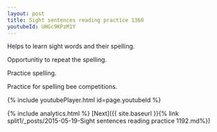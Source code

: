 ```yaml
---
layout: post
title: Sight sentences reading practice 1368
youtubeId: UHGc9KPzM1Y
---
```

 
 
Helps to learn sight words and their spelling.

Opportunitiy to repeat the spelling. 

Practice spelling. 
 
Practice for spelling bee competitions. 
 
{% include youtubePlayer.html id=page.youtubeId %}
 
 
{% include analytics.html %} 
[Next]({{ site.baseurl }}{% link  split1/_posts/2015-05-19-Sight sentences reading practice 1192.md%})
 

